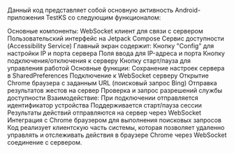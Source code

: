 Данный код представляет собой основную активность Android-приложения TestKS со следующим функционалом:

Основные компоненты:
WebSocket клиент для связи с сервером
Пользовательский интерфейс на Jetpack Compose
Сервис доступности (Accessibility Service)
Главный экран содержит:
Кнопку "Config" для настройки IP и порта сервера
Поля ввода для IP-адреса и порта
Кнопку подключения/отключения к серверу
Кнопку старт/пауза для управления работой
Основные функции:
Сохранение настроек сервера в SharedPreferences
Подключение к WebSocket серверу
Открытие Chrome браузера с заданным URL (поисковый запрос Bing)
Отправка результатов жестов на сервер
Проверка и запрос разрешений службы доступности
Взаимодействие:
При подключении отправляется идентификатор устройства
Поддерживается старт/пауза сессии
Результаты действий отправляются на сервер через WebSocket
Интеграция с Chrome браузером для выполнения поисковых запросов
Код реализует клиентскую часть системы, которая позволяет удаленно управлять и отслеживать действия в браузере Chrome через WebSocket соединение с сервером.
